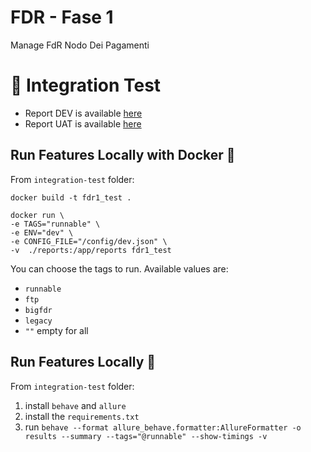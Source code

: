 # FDR - Fase 1
Manage FdR Nodo Dei Pagamenti


# 🧩 Integration Test
- Report DEV is available [here](https://pagopadweusharedtstdtsa.blob.core.windows.net/pagopa-fdr-nodo-dei-pagamenti/reports/index.html)
- Report UAT is available [here](https://pagopauweusharedtstdtsa.blob.core.windows.net/pagopa-fdr-nodo-dei-pagamenti/reports/index.html) 

## Run Features Locally with Docker 🐳

From `integration-test` folder:

```shell
docker build -t fdr1_test .

docker run \
-e TAGS="runnable" \
-e ENV="dev" \
-e CONFIG_FILE="/config/dev.json" \
-v  ./reports:/app/reports fdr1_test
```

You can choose the tags to run.
Available values are: 
- `runnable`
- `ftp`
- `bigfdr` 
- `legacy` 
- `""` empty for all

## Run Features Locally 🏡

From `integration-test` folder:


1. install `behave` and `allure`
2. install the `requirements.txt`
3. run `behave --format allure_behave.formatter:AllureFormatter -o results --summary --tags="@runnable" --show-timings -v`
